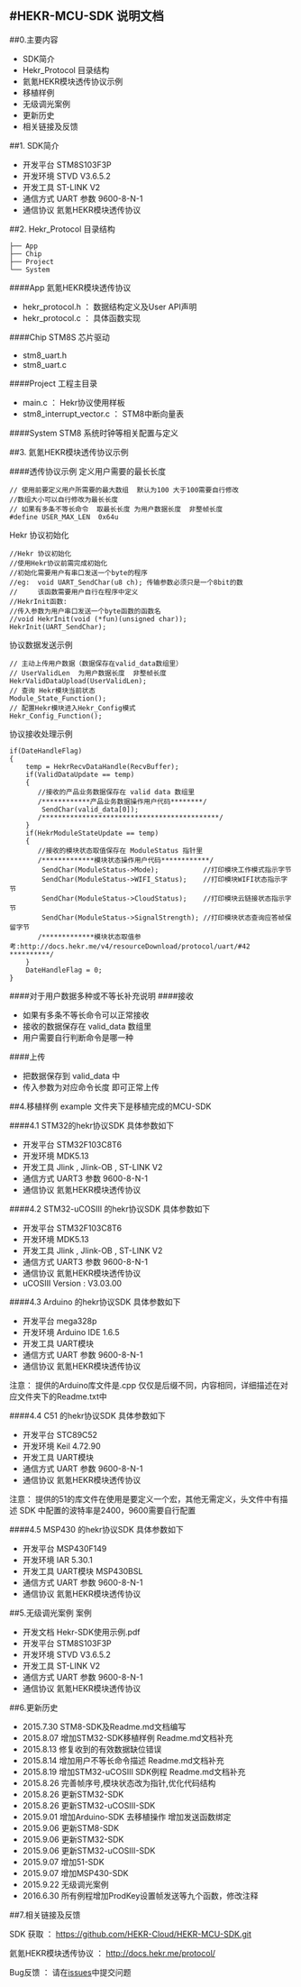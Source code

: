 #HEKR-MCU-SDK 说明文档
----
##0.主要内容
*	SDK简介
*	Hekr_Protocol 目录结构
*	氦氪HEKR模块透传协议示例
*	移植样例
*   无级调光案例
*	更新历史
*	相关链接及反馈

##1. SDK简介
*	开发平台 STM8S103F3P
*	开发环境 STVD V3.6.5.2
*	开发工具 ST-LINK V2
*	通信方式 UART 参数 9600-8-N-1
*	通信协议 氦氪HEKR模块透传协议

##2. Hekr_Protocol 目录结构

	├── App
	├── Chip
	├── Project
	└── System

####App
氦氪HEKR模块透传协议

*    hekr_protocol.h ： 数据结构定义及User API声明
*    hekr_protocol.c ： 具体函数实现  

####Chip
STM8S 芯片驱动

*	stm8_uart.h
*	stm8_uart.c

####Project
工程主目录

*	main.c ： Hekr协议使用样板
*	stm8_interrupt_vector.c ： STM8中断向量表

####System
STM8 系统时钟等相关配置与定义


##3. 氦氪HEKR模块透传协议示例

####透传协议示例
定义用户需要的最长长度
	
	// 使用前要定义用户所需要的最大数组  默认为100 大于100需要自行修改
	//数组大小可以自行修改为最长长度  
	// 如果有多条不等长命令  取最长长度 为用户数据长度  非整帧长度
	#define USER_MAX_LEN  0x64u
	
Hekr 协议初始化

	//Hekr 协议初始化
	//使用Hekr协议前需完成初始化
	//初始化需要用户有串口发送一个byte的程序
	//eg:  void UART_SendChar(u8 ch); 传输参数必须只是一个8bit的数
	//     该函数需要用户自行在程序中定义
	//HekrInit函数:
	//传入参数为用户串口发送一个byte函数的函数名
	//void HekrInit(void (*fun)(unsigned char));
	HekrInit(UART_SendChar);   


协议数据发送示例

	// 主动上传用户数据（数据保存在valid_data数组里）
	// UserValidLen  为用户数据长度  非整帧长度
	HekrValidDataUpload(UserValidLen);
	// 查询 Hekr模块当前状态
	Module_State_Function(); 
	// 配置Hekr模块进入Hekr_Config模式
	Hekr_Config_Function();

协议接收处理示例

	if(DateHandleFlag)
	{
		temp = HekrRecvDataHandle(RecvBuffer);
		if(ValidDataUpdate == temp)
		{
           //接收的产品业务数据保存在 valid data 数组里
           /************产品业务数据操作用户代码********/
            SendChar(valid_data[0]);
           /********************************************/
		}
		if(HekrModuleStateUpdate == temp)
		{
           //接收的模块状态取值保存在 ModuleStatus 指针里
           /*************模块状态操作用户代码************/
            SendChar(ModuleStatus->Mode);           //打印模块工作模式指示字节
            SendChar(ModuleStatus->WIFI_Status);    //打印模块WIFI状态指示字节
            SendChar(ModuleStatus->CloudStatus);    //打印模块云链接状态指示字节
            SendChar(ModuleStatus->SignalStrength); //打印模块状态查询应答帧保留字节
           /*************模块状态取值参考:http://docs.hekr.me/v4/resourceDownload/protocol/uart/#42  **********/
		}
		DateHandleFlag = 0;			
	}		

####对于用户数据多种或不等长补充说明
####接收
*	如果有多条不等长命令可以正常接收 
*	接收的数据保存在 valid_data 数组里
*	用户需要自行判断命令是哪一种

####上传
*	把数据保存到 valid_data 中
*	传入参数为对应命令长度 即可正常上传


##4.移植样例
example 文件夹下是移植完成的MCU-SDK

####4.1 STM32的hekr协议SDK 
具体参数如下

*	开发平台 STM32F103C8T6
*	开发环境 MDK5.13
*	开发工具 Jlink , Jlink-OB , ST-LINK V2
*	通信方式 UART3 参数 9600-8-N-1
*	通信协议 氦氪HEKR模块透传协议

####4.2 STM32-uCOSIII 的hekr协议SDK 
具体参数如下

*	开发平台 STM32F103C8T6
*	开发环境 MDK5.13
*	开发工具 Jlink , Jlink-OB , ST-LINK V2
*	通信方式 UART3 参数 9600-8-N-1
*	通信协议 氦氪HEKR模块透传协议
*	uCOSIII  Version : V3.03.00

####4.3 Arduino 的hekr协议SDK 
具体参数如下

*	开发平台 mega328p
*	开发环境 Arduino IDE 1.6.5
*	开发工具 UART模块
*	通信方式 UART 参数 9600-8-N-1
*	通信协议 氦氪HEKR模块透传协议

注意： 提供的Arduino库文件是.cpp 仅仅是后缀不同，内容相同，详细描述在对应文件夹下的Readme.txt中

####4.4 C51 的hekr协议SDK 
具体参数如下

*	开发平台 STC89C52
*	开发环境 Keil  4.72.90
*	开发工具 UART模块
*	通信方式 UART 参数 9600-8-N-1
*	通信协议 氦氪HEKR模块透传协议

注意： 提供的51的库文件在使用是要定义一个宏，其他无需定义，头文件中有描述 SDK 中配置的波特率是2400，9600需要自行配置

####4.5 MSP430 的hekr协议SDK 
具体参数如下

*	开发平台 MSP430F149
*	开发环境 IAR 5.30.1
*	开发工具 UART模块  MSP430BSL
*	通信方式 UART 参数 9600-8-N-1
*	通信协议 氦氪HEKR模块透传协议

##5.无级调光案例
案例
*	开发文档 Hekr-SDK使用示例.pdf
*	开发平台 STM8S103F3P
*	开发环境 STVD V3.6.5.2
*	开发工具 ST-LINK V2
*	通信方式 UART 参数 9600-8-N-1
*	通信协议 氦氪HEKR模块透传协议

##6.更新历史
* 2015.7.30 STM8-SDK及Readme.md文档编写
* 2015.8.07 增加STM32-SDK移植样例 Readme.md文档补充
* 2015.8.13 修复收到的有效数据缺位错误
* 2015.8.14 增加用户不等长命令描述 Readme.md文档补充
* 2015.8.19 增加STM32-uCOSIII SDK例程 Readme.md文档补充
* 2015.8.26 完善帧序号,模块状态改为指针,优化代码结构
* 2015.8.26 更新STM32-SDK
* 2015.8.26 更新STM32-uCOSIII-SDK
* 2015.9.01 增加Arduino-SDK 去移植操作 增加发送函数绑定
* 2015.9.06 更新STM8-SDK
* 2015.9.06 更新STM32-SDK
* 2015.9.06 更新STM32-uCOSIII-SDK
* 2015.9.07 增加51-SDK
* 2015.9.07 增加MSP430-SDK
* 2015.9.22 无级调光案例
* 2016.6.30 所有例程增加ProdKey设置帧发送等九个函数，修改注释

##7.相关链接及反馈

SDK 获取 ：  https://github.com/HEKR-Cloud/HEKR-MCU-SDK.git

氦氪HEKR模块透传协议 ： http://docs.hekr.me/protocol/

Bug反馈 ： 请在[issues](https://github.com/HEKR-Cloud/HEKR-MCU-SDK/issues)中提交问题



